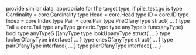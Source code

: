 provide similar data, appropriate for the target type, if pile_test.go is
type Cardinality = core.Cardinality
type Head = core.Head
type ID = core.ID
type Index = core.Index
type Pair = core.Pair
type PileOfanyType struct{ ... }
type Tail = core.Tail
type anyType generic.Type
type anyTypeIs func(anyType) bool
type anyTypeS []anyType
type lookUpanyType struct{ ... }
type lookerOfanyType interface{ ... }
type onesOfanyType struct{ ... }
type pairOfanyType interface{ ... }
type pilerOfanyType interface{ ... }

